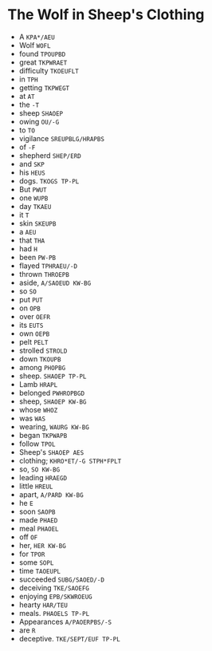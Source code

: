 # The Wolf in Sheep's Clothing

* A `KPA*/AEU`
* Wolf `WOFL`
* found `TPOUPBD`
* great `TKPWRAET`
* difficulty `TKOEUFLT`
* in `TPH`
* getting `TKPWEGT`
* at `AT`
* the `-T`
* sheep `SHAOEP`
* owing `OU/-G`
* to `TO`
* vigilance `SREUPBLG/HRAPBS`
* of `-F`
* shepherd `SHEP/ERD`
* and `SKP`
* his `HEUS`
* dogs. `TKOGS TP-PL`
* But `PWUT`
* one `WUPB`
* day `TKAEU`
* it `T`
* skin `SKEUPB`
* a `AEU`
* that `THA`
* had `H`
* been `PW-PB`
* flayed `TPHRAEU/-D`
* thrown `THROEPB`
* aside, `A/SAOEUD KW-BG`
* so `SO`
* put `PUT`
* on `OPB`
* over `OEFR`
* its `EUTS`
* own `OEPB`
* pelt `PELT`
* strolled `STROLD`
* down `TKOUPB`
* among `PHOPBG`
* sheep. `SHAOEP TP-PL`
* Lamb `HRAPL`
* belonged `PWHROPBGD`
* sheep, `SHAOEP KW-BG`
* whose `WHOZ`
* was `WAS`
* wearing, `WAURG KW-BG`
* began `TKPWAPB`
* follow `TPOL`
* Sheep's `SHAOEP AES`
* clothing; `KHRO*ET/-G STPH*FPLT`
* so, `SO KW-BG`
* leading `HRAEGD`
* little `HREUL`
* apart, `A/PARD KW-BG`
* he `E`
* soon `SAOPB`
* made `PHAED`
* meal `PHAOEL`
* off `OF`
* her, `HER KW-BG`
* for `TPOR`
* some `SOPL`
* time `TAOEUPL`
* succeeded `SUBG/SAOED/-D`
* deceiving `TKE/SAOEFG`
* enjoying `EPB/SKWROEUG`
* hearty `HAR/TEU`
* meals. `PHAOELS TP-PL`
* Appearances `A/PAOERPBS/-S`
* are `R`
* deceptive. `TKE/SEPT/EUF TP-PL`
